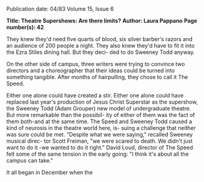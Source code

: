 Publication date: 04/83
Volume 15, Issue 6

**Title: Theatre Supershows: Are there limits?**
**Author: Laura Pappano**
**Page number(s): 42**

They knew they'd need five quarts of 
blood, six silver barber's razors and an 
audience of 200 people a night. They 
also knew they'd have to fit it into the 
Ezra Stiles dining hall. But they deci-
ded to do Sweeney Todd anyway. 

On the other side of campus, three 
writers were trying to convince two 
directors and a choreographer that 
their ideas could be turned into 
something tangible. After months of 
hairpulling, they chose to call it The 
Speed. 

Either one alone could have created 
a stir. Either one alone could have 
replaced last year's production of Jesus 
Christ Superstar as the supershow, the 
Sweeney Todd (Adam Grouper) 
new model of undergraduate theatre. 
But more remarkable than the possibil-
ity of either of them was the fact of 
them both-and at the same time. The 
Speed and Sweeney Todd caused a kind of 
neurosis in the theatre world here, is-
suing a challenge that neither was sure 
could be met. "Despite what we were 
saying," recalled Sweeney musical direc-
tor Scott Freiman, "we were scared to 
death. We didn't just want to do it -we 
wanted to do it right." David Loud, 
director of The Speed felt some of the 
same tension in the early going: "I 
think it's about all the campus can 
take." 

It all began in December when the